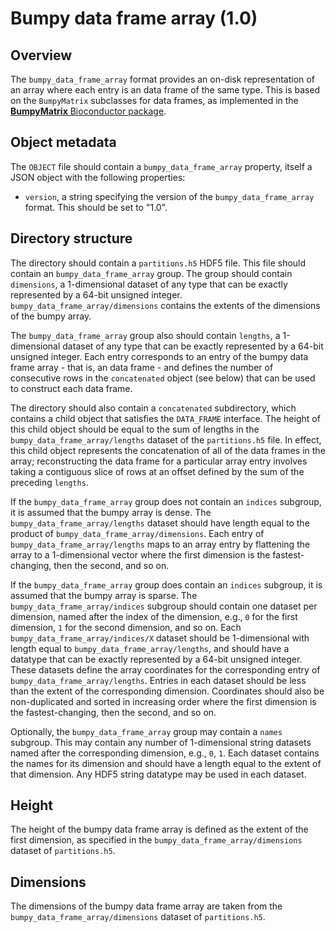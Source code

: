 

# Bumpy data frame array (1.0)

## Overview

The `bumpy_data_frame_array` format provides an on-disk representation of an array where each entry is an data frame of the same type.
This is based on the `BumpyMatrix` subclasses for data frames, as implemented in the [**BumpyMatrix** Bioconductor package](https://bioconductor.org/packages/BumpyMatrix).

## Object metadata

The `OBJECT` file should contain a `bumpy_data_frame_array` property, itself a JSON object with the following properties:

- `version`, a string specifying the version of the `bumpy_data_frame_array` format.
  This should be set to "1.0".

## Directory structure

The directory should contain a `partitions.h5` HDF5 file.
This file should contain an `bumpy_data_frame_array` group.
The group should contain `dimensions`, a 1-dimensional dataset of any type that can be exactly represented by a 64-bit unsigned integer.
`bumpy_data_frame_array/dimensions` contains the extents of the dimensions of the bumpy array.

The `bumpy_data_frame_array` group also should contain `lengths`, a 1-dimensional dataset of any type that can be exactly represented by a 64-bit unsigned integer.
Each entry corresponds to an entry of the bumpy data frame array - that is, an data frame -
and defines the number of consecutive rows in the `concatenated` object (see below) that can be used to construct each data frame.

The directory should also contain a `concatenated` subdirectory, which contains a child object that satisfies the `DATA_FRAME` interface.
The height of this child object should be equal to the sum of lengths in the `bumpy_data_frame_array/lengths` dataset of the `partitions.h5` file.
In effect, this child object represents the concatenation of all of the data frames in the array;
reconstructing the data frame for a particular array entry involves taking a contiguous slice of rows at an offset defined by the sum of the preceding `lengths`.

If the `bumpy_data_frame_array` group does not contain an `indices` subgroup, it is assumed that the bumpy array is dense.
The `bumpy_data_frame_array/lengths` dataset should have length equal to the product of `bumpy_data_frame_array/dimensions`.
Each entry of `bumpy_data_frame_array/lengths` maps to an array entry by flattening the array to a 1-dimensional vector where the first dimension is the fastest-changing, then the second, and so on.

If the `bumpy_data_frame_array` group does contain an `indices` subgroup, it is assumed that the bumpy array is sparse.
The `bumpy_data_frame_array/indices` subgroup should contain one dataset per dimension, named after the index of the dimension, e.g., `0` for the first dimension, `1` for the second dimension, and so on.
Each `bumpy_data_frame_array/indices/X` dataset should be 1-dimensional with length equal to `bumpy_data_frame_array/lengths`, and should have a datatype that can be exactly represented by a 64-bit unsigned integer.
These datasets define the array coordinates for the corresponding entry of `bumpy_data_frame_array/lengths`.
Entries in each dataset should be less than the extent of the corresponding dimension.
Coordinates should also be non-duplicated and sorted in increasing order where the first dimension is the fastest-changing, then the second, and so on.

Optionally, the `bumpy_data_frame_array` group may contain a `names` subgroup.
This may contain any number of 1-dimensional string datasets named after the corresponding dimension, e.g., `0`, `1`.
Each dataset contains the names for its dimension and should have a length equal to the extent of that dimension.
Any HDF5 string datatype may be used in each dataset.

## Height

The height of the bumpy data frame array is defined as the extent of the first dimension, as specified in the `bumpy_data_frame_array/dimensions` dataset of `partitions.h5`.

## Dimensions

The dimensions of the bumpy data frame array are taken from the `bumpy_data_frame_array/dimensions` dataset of `partitions.h5`.
